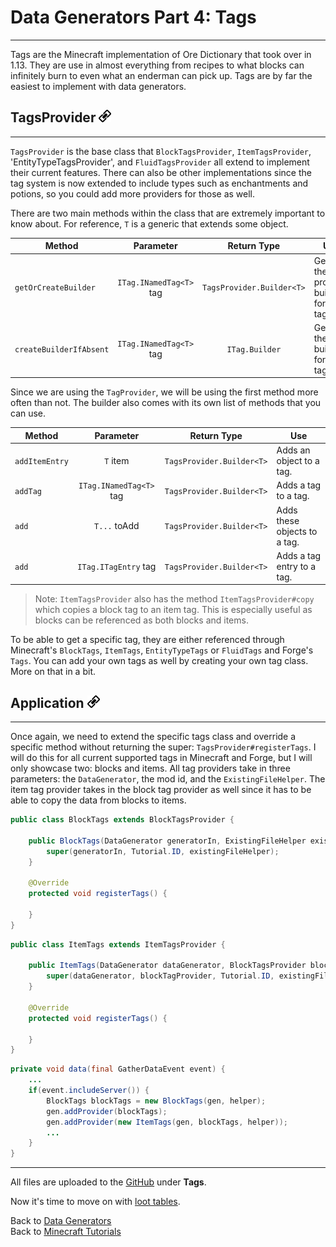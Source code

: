 # Data Generators Part 4: Tags
---

Tags are the Minecraft implementation of Ore Dictionary that took over in 1.13. They are use in almost everything from recipes to what blocks can infinitely burn to even what an enderman can pick up. Tags are by far the easiest to implement with data generators.

## <a name="tagsprovider"></a>TagsProvider <a href="#tagsprovider"><img src="../../../../images/link.png" alt="Link" style="width:20px;height:20px;"></a>
---

`TagsProvider` is the base class that `BlockTagsProvider`, `ItemTagsProvider`, 'EntityTypeTagsProvider', and `FluidTagsProvider` all extend to implement their current features. There can also be other implementations since the tag system is now extended to include types such as enchantments and potions, so you could add more providers for those as well. 

There are two main methods within the class that are extremely important to know about. For reference, `T` is a generic that extends some object.

Method | Parameter | Return Type | Use
--- | :---: | :---: | ---
`getOrCreateBuilder` | `ITag.INamedTag<T>` tag | `TagsProvider.Builder<T>` | Gets the provider builder for a tag.
`createBuilderIfAbsent` | `ITag.INamedTag<T>` tag | `ITag.Builder` | Gets the tag builder for a tag.

Since we are using the `TagProvider`, we will be using the first method more often than not. The builder also comes with its own list of methods that you can use.

Method | Parameter | Return Type | Use
--- | :---: | :---: | ---
`addItemEntry` | `T` item | `TagsProvider.Builder<T>` | Adds an object to a tag.
`addTag` | `ITag.INamedTag<T>` tag | `TagsProvider.Builder<T>` | Adds a tag to a tag.
`add` | `T...` toAdd | `TagsProvider.Builder<T>` | Adds these objects to a tag.
`add` | `ITag.ITagEntry` tag | `TagsProvider.Builder<T>` | Adds a tag entry to a tag.

> Note: `ItemTagsProvider` also has the method `ItemTagsProvider#copy` which copies a block tag to an item tag. This is especially useful as blocks can be referenced as both blocks and items.

To be able to get a specific tag, they are either referenced through Minecraft's `BlockTags`, `ItemTags`, `EntityTypeTags` or `FluidTags` and Forge's `Tags`. You can add your own tags as well by creating your own tag class. More on that in a bit.

## <a name="application"></a>Application <a href="#application"><img src="../../../../images/link.png" alt="Link" style="width:20px;height:20px;"></a>
---

Once again, we need to extend the specific tags class and override a specific method without returning the super: `TagsProvider#registerTags`. I will do this for all current supported tags in Minecraft and Forge, but I will only showcase two: blocks and items. All tag providers take in three parameters: the `DataGenerator`, the mod id, and the `ExistingFileHelper`. The item tag provider takes in the block tag provider as well since it has to be able to copy the data from blocks to items.

```java
public class BlockTags extends BlockTagsProvider {

	public BlockTags(DataGenerator generatorIn, ExistingFileHelper existingFileHelper) {
		super(generatorIn, Tutorial.ID, existingFileHelper);
	}

	@Override
	protected void registerTags() {
		
	}
}
```

```java
public class ItemTags extends ItemTagsProvider {

	public ItemTags(DataGenerator dataGenerator, BlockTagsProvider blockTagProvider, ExistingFileHelper existingFileHelper) {
		super(dataGenerator, blockTagProvider, Tutorial.ID, existingFileHelper);
	}

	@Override
	protected void registerTags() {
		
	}
}
```

```java
private void data(final GatherDataEvent event) {
	...
	if(event.includeServer()) {
		BlockTags blockTags = new BlockTags(gen, helper);
		gen.addProvider(blockTags);
		gen.addProvider(new ItemTags(gen, blockTags, helper));
		...
	}
}
```

---
All files are uploaded to the [GitHub](https://github.com/ChampionAsh5357/1.16.x-Minecraft-Tutorial/) under **Tags**.

Now it's time to move on with [loot tables](./loot_tables).

Back to [Data Generators](../../index#data-generators)  
Back to [Minecraft Tutorials](../../index)  